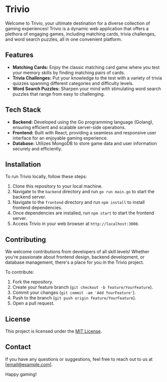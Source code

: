 # Trivio

Welcome to Trivio, your ultimate destination for a diverse collection of gaming experiences! Trivio is a dynamic web application that offers a plethora of engaging games, including matching cards, trivia challenges, and word search puzzles, all in one convenient platform.

## Features

- **Matching Cards:** Enjoy the classic matching card game where you test your memory skills by finding matching pairs of cards.
- **Trivia Challenges:** Put your knowledge to the test with a variety of trivia quizzes spanning different categories and difficulty levels.
- **Word Search Puzzles:** Sharpen your mind with stimulating word search puzzles that range from easy to challenging.

## Tech Stack

- **Backend:** Developed using the Go programming language (Golang), ensuring efficient and scalable server-side operations.
- **Frontend:** Built with React, providing a seamless and responsive user interface for an enjoyable gaming experience.
- **Database:** Utilizes MongoDB to store game data and user information securely and efficiently.

## Installation

To run Trivio locally, follow these steps:

1. Clone this repository to your local machine.
2. Navigate to the `backend` directory and run `go run main.go` to start the backend server.
3. Navigate to the `frontend` directory and run `npm install` to install frontend dependencies.
4. Once dependencies are installed, run `npm start` to start the frontend server.
5. Access Trivio in your web browser at `http://localhost:3000`.

## Contributing

We welcome contributions from developers of all skill levels! Whether you're passionate about frontend design, backend development, or database management, there's a place for you in the Trivio project. 

To contribute:
1. Fork the repository.
2. Create your feature branch (`git checkout -b feature/YourFeature`).
3. Commit your changes (`git commit -am 'Add YourFeature'`).
4. Push to the branch (`git push origin feature/YourFeature`).
5. Open a pull request.

## License

This project is licensed under the [MIT License](LICENSE).

## Contact

If you have any questions or suggestions, feel free to reach out to us at [email@example.com].

Happy gaming!
